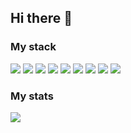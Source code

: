 ## Hi there 👋
### My stack
<img src="https://img.shields.io/badge/C-blue?style=for-the-badge&logo=C&logoColor=white"> <img src="https://img.shields.io/badge/Cpp-blue?style=for-the-badge&logo=C%2B%2B&logoColor=white"> <img src="https://img.shields.io/badge/Cmake-blue?style=for-the-badge&logo=Cmake&logoColor=white"> <img src="https://img.shields.io/badge/Linux-blue?style=for-the-badge&logo=Arch Linux&logoColor=white"> <img src="https://img.shields.io/badge/git-orange?style=for-the-badge&logo=Git&logoColor=white"> <img src="https://img.shields.io/badge/oracle-red?style=for-the-badge&logo=Oracle&logoColor=white"> <img src="https://img.shields.io/badge/vim-gren?style=for-the-badge&logo=Vim&logoColor=white"> <img src="https://img.shields.io/badge/clion-gren?style=for-the-badge&logo=Clion&logoColor=white"> <img src="https://img.shields.io/badge/bash-black?style=for-the-badge&logo=Gnu Bash&logoColor=white">

### My stats

<picture>
<source 
  srcset="https://github-readme-stats.vercel.app/api?username=QapFUc&show_icons=true&theme=dark"
  media="(prefers-color-scheme: transparent)"
/>
<source
  srcset="https://github-readme-stats.vercel.app/api?username=QapFUc&show_icons=true"
  media="(prefers-color-scheme: light), (prefers-color-scheme: no-preference)"
/>
<img src="https://github-readme-stats.vercel.app/api?username=QapFUc&show_icons=true" />
</picture>